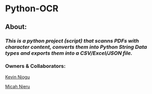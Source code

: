 # Python-OCR 

## About:
 
### *This is a python project (script) that scanns PDFs with character content, converts them into Python String Data types and exports them into a CSV/Excel/JSON file.*

### Owners & Collaborators: 
[Kevin Njogu](https://github.com/KevinNjogu/)

[Micah Njeru](https://github.com/MicahNjeru/)
    

